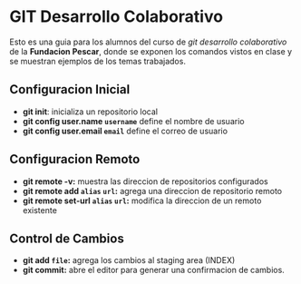 # GIT Desarrollo Colaborativo

Esto es una guia para los alumnos del curso de _git desarrollo colaborativo_ de la __Fundacion Pescar__, donde se exponen los comandos vistos en clase y se muestran ejemplos de los temas trabajados.

## Configuracion Inicial

* __git init__: inicializa un repositorio local
* __git config user.name `username`__ define el nombre de usuario
* __git config user.email `email`__ define el correo de usuario

## Configuracion Remoto

* __git remote -v:__ muestra las direccion de repositorios configurados
* __git remote add `alias` `url`:__ agrega una direccion de repositorio remoto
* __git remote set-url `alias` `url`:__ modifica la direccion de un remoto existente

## Control de Cambios

* __git add `file`:__ agrega los cambios al staging area (INDEX)
* __git commit:__ abre el editor para generar una confirmacion de cambios.